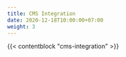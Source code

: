 ```yaml
---
title: CMS Integration
date: 2020-12-18T10:00:00+07:00
weight: 3
---
```


{{< contentblock "cms-integration" >}}
